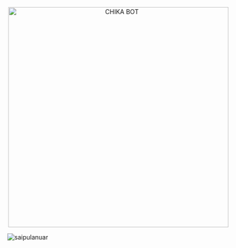 <p align="center">
<img src="https://encrypted-tbn0.gstatic.com/images?q=tbn:ANd9GcStH_A0WKtnRtD_Bla6B71LjtP-GtYOkacYsg&usqp=CAU" alt="CHIKA BOT" width="500"/>


<p align="left"> <img src="https://komarev.com/ghpvc/?username=saipulanuar&label=Profile%20views&color=0e75b6&style=flat" alt="saipulanuar" /> </p>
